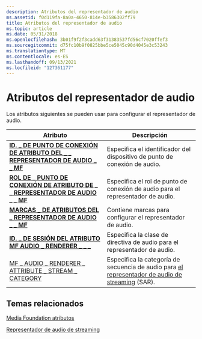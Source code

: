 ```yaml
---
description: Atributos del representador de audio
ms.assetid: f0d119fa-8a0a-4650-814e-b3586302ff79
title: Atributos del representador de audio
ms.topic: article
ms.date: 05/31/2018
ms.openlocfilehash: 3b01f9f2f3cadd63f31383537fd56cf7020ffef3
ms.sourcegitcommit: d75fc10b9f0825bbe5ce5045c90d4045e3c53243
ms.translationtype: MT
ms.contentlocale: es-ES
ms.lasthandoff: 09/13/2021
ms.locfileid: "127361177"
---
```

# <a name="audio-renderer-attributes"></a>Atributos del representador de audio

Los atributos siguientes se pueden usar para configurar el representador de audio.



| Atributo                                                                                                     | Descripción                                                                                                 |
|---------------------------------------------------------------------------------------------------------------|-------------------------------------------------------------------------------------------------------------|
| [**ID. \_ DE PUNTO DE CONEXIÓN DE ATRIBUTO DEL \_ \_ REPRESENTADOR DE AUDIO \_ \_ MF**](mf-audio-renderer-attribute-endpoint-id-attribute.md)     | Especifica el identificador del dispositivo de punto de conexión de audio.                                                     |
| [**ROL DE \_ PUNTO DE CONEXIÓN DE ATRIBUTO DE \_ \_ REPRESENTADOR DE AUDIO \_ \_ MF**](mf-audio-renderer-attribute-endpoint-role-attribute.md) | Especifica el rol de punto de conexión de audio para el representador de audio.                                                   |
| [**MARCAS \_ DE ATRIBUTOS DEL \_ REPRESENTADOR DE AUDIO \_ \_ MF**](mf-audio-renderer-attribute-flags-attribute.md)                  | Contiene marcas para configurar el representador de audio.                                                             |
| [**ID. \_ DE SESIÓN DEL ATRIBUTO MF AUDIO \_ RENDERER \_ \_ \_**](mf-audio-renderer-attribute-session-id-attribute.md)       | Especifica la clase de directiva de audio para el representador de audio.                                                    |
| [MF \_ AUDIO \_ RENDERER \_ ATTRIBUTE \_ STREAM \_ CATEGORY](mf-audio-renderer-attribute-stream-category.md)           | Especifica la categoría de secuencia de audio para [el representador de audio de streaming](streaming-audio-renderer.md) (SAR). |



 

## <a name="related-topics"></a>Temas relacionados

<dl> <dt>

[Media Foundation atributos](media-foundation-attributes.md)
</dt> <dt>

[Representador de audio de streaming](streaming-audio-renderer.md)
</dt> </dl>

 

 



